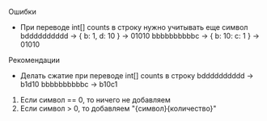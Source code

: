 Ошибки
- При переводе int[] counts в строку нужно учитывать еще символ
bdddddddddd -> { b: 1, d: 10 } -> 01010
bbbbbbbbbbc -> { b: 10: c: 1 } -> 01010

Рекомендации
- Делать сжатие при переводе int[] counts в строку
bdddddddddd -> b1d10
bbbbbbbbbbc -> b10c1
1) Если символ == 0, то ничего не добавляем
2) Если символ > 0, то добавляем "{cимвол}{количество}"

